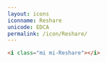 ```yaml
---
layout: icons
iconname: Reshare
unicode: EDCA
permalink: /icon/Reshare/
---
```


``` html
<i class="mi mi-Reshare"></i>
```
